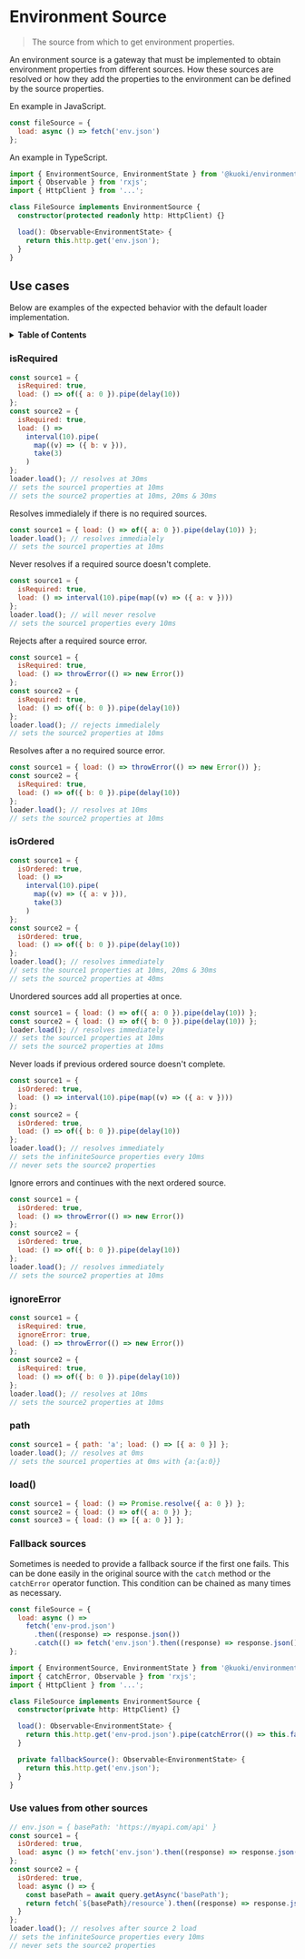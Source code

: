 # Environment Source

> The source from which to get environment properties.

An environment source is a gateway that must be implemented to obtain environment properties from different sources. How these sources are resolved or how they add the properties to the environment can be defined by the source properties.

En example in JavaScript.

```js
const fileSource = {
  load: async () => fetch('env.json')
};
```

An example in TypeScript.

```ts
import { EnvironmentSource, EnvironmentState } from '@kuoki/environment';
import { Observable } from 'rxjs';
import { HttpClient } from '...';

class FileSource implements EnvironmentSource {
  constructor(protected readonly http: HttpClient) {}

  load(): Observable<EnvironmentState> {
    return this.http.get('env.json');
  }
}
```

## Use cases

Below are examples of the expected behavior with the default loader implementation.

<details>
  <summary><strong>Table of Contents</strong></summary>
  <ol>
    <li><a href="#isrequired">isRequired</a></li>
    <li><a href="#isordered">isOrdered</a></li>
    <li><a href="#ignoreerror">ignoreError</a></li>
    <li><a href="#path">path</a></li>
    <li><a href="#load">load()</a></li>
    <li><a href="#fallback-sources">Fallback sources</a></li>
    <li><a href="#use-values-from-other-sources">Use values from other sources</a></li>
  </ol>
</details>

### isRequired

```js
const source1 = {
  isRequired: true,
  load: () => of({ a: 0 }).pipe(delay(10))
};
const source2 = {
  isRequired: true,
  load: () =>
    interval(10).pipe(
      map((v) => ({ b: v })),
      take(3)
    )
};
loader.load(); // resolves at 30ms
// sets the source1 properties at 10ms
// sets the source2 properties at 10ms, 20ms & 30ms
```

Resolves immedialely if there is no required sources.

```js
const source1 = { load: () => of({ a: 0 }).pipe(delay(10)) };
loader.load(); // resolves immedialely
// sets the source1 properties at 10ms
```

Never resolves if a required source doesn't complete.

```js
const source1 = {
  isRequired: true,
  load: () => interval(10).pipe(map((v) => ({ a: v })))
};
loader.load(); // will never resolve
// sets the source1 properties every 10ms
```

Rejects after a required source error.

```js
const source1 = {
  isRequired: true,
  load: () => throwError(() => new Error())
};
const source2 = {
  isRequired: true,
  load: () => of({ b: 0 }).pipe(delay(10))
};
loader.load(); // rejects immedialely
// sets the source2 properties at 10ms
```

Resolves after a no required source error.

```js
const source1 = { load: () => throwError(() => new Error()) };
const source2 = {
  isRequired: true,
  load: () => of({ b: 0 }).pipe(delay(10))
};
loader.load(); // resolves at 10ms
// sets the source2 properties at 10ms
```

### isOrdered

```js
const source1 = {
  isOrdered: true,
  load: () =>
    interval(10).pipe(
      map((v) => ({ a: v })),
      take(3)
    )
};
const source2 = {
  isOrdered: true,
  load: () => of({ b: 0 }).pipe(delay(10))
};
loader.load(); // resolves immediately
// sets the source1 properties at 10ms, 20ms & 30ms
// sets the source2 properties at 40ms
```

Unordered sources add all properties at once.

```js
const source1 = { load: () => of({ a: 0 }).pipe(delay(10)) };
const source2 = { load: () => of({ b: 0 }).pipe(delay(10)) };
loader.load(); // resolves immediately
// sets the source1 properties at 10ms
// sets the source2 properties at 10ms
```

Never loads if previous ordered source doesn't complete.

```js
const source1 = {
  isOrdered: true,
  load: () => interval(10).pipe(map((v) => ({ a: v })))
};
const source2 = {
  isOrdered: true,
  load: () => of({ b: 0 }).pipe(delay(10))
};
loader.load(); // resolves immediately
// sets the infiniteSource properties every 10ms
// never sets the source2 properties
```

Ignore errors and continues with the next ordered source.

```js
const source1 = {
  isOrdered: true,
  load: () => throwError(() => new Error())
};
const source2 = {
  isOrdered: true,
  load: () => of({ b: 0 }).pipe(delay(10))
};
loader.load(); // resolves immediately
// sets the source2 properties at 10ms
```

### ignoreError

```js
const source1 = {
  isRequired: true,
  ignoreError: true,
  load: () => throwError(() => new Error())
};
const source2 = {
  isRequired: true,
  load: () => of({ b: 0 }).pipe(delay(10))
};
loader.load(); // resolves at 10ms
// sets the source2 properties at 10ms
```

### path

```js
const source1 = { path: 'a'; load: () => [{ a: 0 }] };
loader.load(); // resolves at 0ms
// sets the source1 properties at 0ms with {a:{a:0}}
```

### load()

```js
const source1 = { load: () => Promise.resolve({ a: 0 }) };
const source2 = { load: () => of({ a: 0 }) };
const source3 = { load: () => [{ a: 0 }] };
```

### Fallback sources

Sometimes is needed to provide a fallback source if the first one fails. This can be done easily in the original
source with the `catch` method or the `catchError` operator function.
This condition can be chained as many times as necessary.

```js
const fileSource = {
  load: async () =>
    fetch('env-prod.json')
      .then((response) => response.json())
      .catch(() => fetch('env.json').then((response) => response.json()))
};
```

```ts
import { EnvironmentSource, EnvironmentState } from '@kuoki/environment';
import { catchError, Observable } from 'rxjs';
import { HttpClient } from '...';

class FileSource implements EnvironmentSource {
  constructor(private http: HttpClient) {}

  load(): Observable<EnvironmentState> {
    return this.http.get('env-prod.json').pipe(catchError(() => this.fallbackSource()));
  }

  private fallbackSource(): Observable<EnvironmentState> {
    return this.http.get('env.json');
  }
}
```

### Use values from other sources

```js
// env.json = { basePath: 'https://myapi.com/api' }
const source1 = {
  isOrdered: true,
  load: async () => fetch('env.json').then((response) => response.json())
};
const source2 = {
  isOrdered: true,
  load: async () => {
    const basePath = await query.getAsync('basePath');
    return fetch(`${basePath}/resource`).then((response) => response.json());
  }
};
loader.load(); // resolves after source 2 load
// sets the infiniteSource properties every 10ms
// never sets the source2 properties
```
